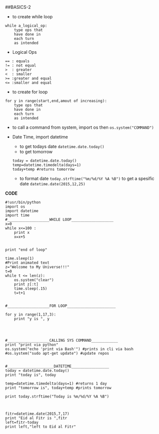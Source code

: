 ##BASICS-2

* to create while loop    
```
while a_logical_op:
	type ops that 
	have done in
	each turn
	as intended
```
* Logical Ops
```
== : equals
!= : not equal
>  : greater
<  : smaller
>= :greater and equal
<= :smaller and equal
```
* to create for loop
```
for y in range(start,end,amout of increasing):
	type ops that 
	have done in
	each turn
	as intended

```
* to call a command from system, import os then `os.system("COMMAND")`   
* Date Time, import datetime 
	* to get todays date `datetime.date.today()`
	* to get tomorrow 

	```
	today = datetime.date.today()
 	temp=datetime.timedelta(days=1)
 	today+temp #returns tomorrow
	```
	* to format date `today.strftime("%m/%d/%Y %A %B")`
	to get a spesific date `datetime.date(2015,12,25)`


**CODE**
```
#!usr/bin/python
import os
import datetime
import time
#___________________WHILE LOOP___________________
x=0
while x<=100 :
	print x
	x=x+5 


print "end of loop"

time.sleep(1)
#Print animated text
z="Welcome to My Universe!!!"
t=0
while t <= len(z):
	os.system("clear")
	print z[:t]
	time.sleep(.15)
	t=t+1


#___________________FOR LOOP______________________

for y in range(1,17,3):
	print "y is ", y




#___________________CALLING SYS COMMAND____________
print "print via python"
os.system("echo 'print via Bash'") #prints in cli via bash
#os.system("sudo apt-get update") #update repos


#_____________________DATETIME_________________
today = datetime.date.today()
print "today is", today

temp=datetime.timedelta(days=1) #returns 1 day
print "tomorrow is", today+temp #prints tomorrow

print today.strftime("Today is %m/%d/%Y %A %B")



fitr=datetime.date(2015,7,17)
print "Eid al Fitr is ",fitr
left=fitr-today
print left,"left to Eid al Fitr"


```
